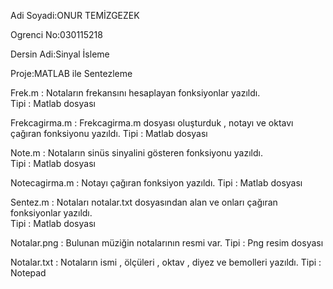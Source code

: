 Adi Soyadi:ONUR TEMİZGEZEK

Ogrenci No:030115218

Dersin Adi:Sinyal İsleme

Proje:MATLAB ile Sentezleme

Frek.m : Notaların frekansını hesaplayan fonksiyonlar yazıldı.                           
Tipi : Matlab dosyası

Frekcagirma.m : Frekcagirma.m dosyası oluşturduk , notayı ve oktavı çağıran fonksiyonu yazıldı. 
Tipi : Matlab dosyası

Note.m : Notaların sinüs sinyalini gösteren fonksiyonu yazıldı.                            
Tipi : Matlab dosyası

Notecagirma.m : Notayı çağıran fonksiyon yazıldı. 
Tipi : Matlab dosyası

Sentez.m : Notaları notalar.txt dosyasından alan ve onları çağıran fonksiyonlar yazıldı.   
Tipi : Matlab dosyası

Notalar.png : Bulunan müziğin notalarının resmi var. 
Tipi : Png resim dosyası

Notalar.txt : Notaların ismi , ölçüleri , oktav , diyez ve bemolleri yazıldı. 
Tipi : Notepad 
